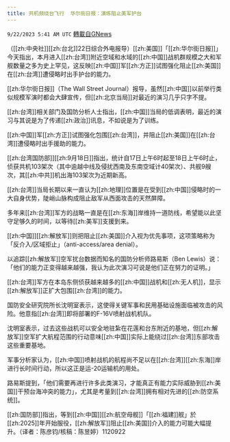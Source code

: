 ```yaml
---
title: 共机频绕台飞行  华尔街日报：演练阻止美军护台
---
```

`9/22/2023 5:41 AM UTC` [轉載自GNews](https://gnews.org/articles/1726963)

（[[zh:中央社]][[zh:台北]]22日综合外电报导）[[zh:美国]]「[[zh:华尔街日报]]」今天指出，本月进入[[zh:台湾]]附近空域和水域的[[zh:中国]]战机群规模之大和军舰数量之多为史上罕见，这反映[[zh:中国]]军[[zh:方正]]试图强化阻止[[zh:美国]]在[[zh:台湾]]遭侵略时出手护台的能力。

[[zh:华尔街日报]]（The Wall Street Journal）报导，虽然[[zh:中国]]以前举行类似规模军演时都会大肆宣传，但[[zh:北京当局]]对最近的演习几乎只字不提。

[[zh:台湾]]相关部门及国防分析人士指出，[[zh:中国]]当局的低调表明，最近的演习与其说是为了传递[[zh:政治]]讯息，不如说是为了训练。

[[zh:中国]]军[[zh:方正]]试图强化包围[[zh:台湾]]，并阻止[[zh:美国]]在[[zh:台湾]]遭侵略时出手援助的能力。

[[zh:台湾国防部]][[zh:9月18日]]指出，统计自17日上午6时起至18日上午6时止，侦获共机103架次（其中逾越中线及侵扰西南及东南空域计40架次）、共舰9艘次，其[[zh:中共]]机出海103架次为近期新高。

[[zh:台湾]]当局长期以来一直认为[[zh:地理]]位置是在受到[[zh:中国]]侵略时的一大自身优势，陡峭山脉构成阻止敌军从西面攻击的天然屏障。

多年来[[zh:台湾]]军方的战略一直是在[[zh:东海]]岸维持一道防线，希望能以此坚守足够久的时间，以等待[[zh:美军]]支援到来。

[[zh:中国]][[zh:解放军]]则把阻止[[zh:美国]]介入视为优先事项，这项策略称为「反介入/区域拒止」（anti-access/area denial）。

以追踪[[zh:解放军]]空军扰台数据而知名的国防分析师路易斯（Ben Lewis）说：「他们的能力正变得越来越强，我认为此次演习可说是他们正在努力的证明。」

[[zh:台湾]]军方在本岛东侧侦获越来越多的[[zh:中国]]战机和[[zh:无人机]]，显示[[zh:解放军]]正扩大包围[[zh:台湾]]的能力。

国防安全研究院所长沈明室表示，这使得关键军事和民用基础设施面临被攻击的风险。他意指[[zh:台湾]]即将部署的F-16V喷射战机机队。

沈明室表示，过去这些战机可以安全地驻紮在花莲和台东附近的基地，但[[zh:解放军]]空军扩大航程范围的行动意味[[zh:中国]]实际上能绕过[[zh:台湾]]东部攻击这些重要基地。

军事分析家认为，[[zh:中国]]喷射战机的航程尚不足以在[[zh:台湾]][[zh:东海]]岸进行长时间行动，所以这正是运-20运输机的用处。

路易斯提到，「他们需要再进行许多此类演习，才能真正有能力实际威胁到[[zh:美国]]干预台海冲突的能力」，尤其是考量到[[zh:台湾]]拥有相对先进的[[zh:防空系统]]。

[[zh:国防部]]指出，等到[[zh:中国]][[zh:航空母舰]]「[[zh:福建]]舰」於[[zh:2025]]年开始服役，[[zh:解放军]]阻止[[zh:美国]]介入的能力可能大幅提升。（译者：陈彦钧/核稿：陈昱婷）1120922
